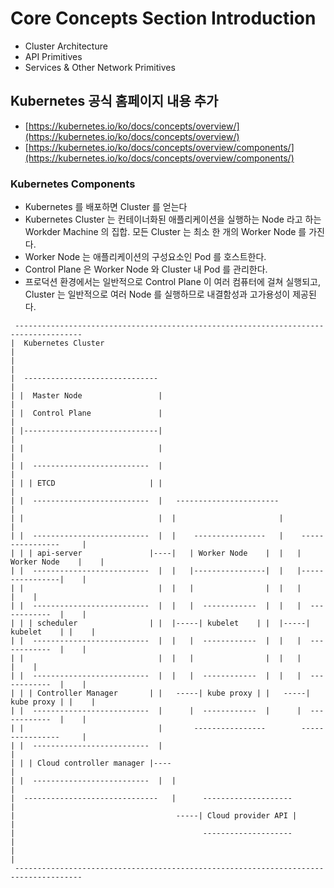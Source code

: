 # Core Concepts Section Introduction

* Cluster Architecture
* API Primitives
* Services & Other Network Primitives

## Kubernetes 공식 홈페이지 내용 추가

* [https://kubernetes.io/ko/docs/concepts/overview/](https://kubernetes.io/ko/docs/concepts/overview/)
* [https://kubernetes.io/ko/docs/concepts/overview/components/](https://kubernetes.io/ko/docs/concepts/overview/components/)

### Kubernetes Components

* Kubernetes 를 배포하면 Cluster 를 얻는다
* Kubernetes Cluster 는 컨테이너화된 애플리케이션을 실행하는 Node 라고 하는 Workder Machine 의 집합. 모든 Cluster 는 최소 한 개의 Worker Node 를 가진다.
* Worker Node 는 애플리케이션의 구성요소인 Pod 를 호스트한다. 
* Control Plane 은 Worker Node 와 Cluster 내 Pod 를 관리한다.
* 프로덕션 환경에서는 일반적으로 Control Plane 이 여러 컴퓨터에 걸쳐 실행되고, Cluster 는 일반적으로 여러 Node 를 실행하므로 내결함성과 고가용성이 제공된다.

```
 ------------------------------------------------------------------------------------- 
|  Kubernetes Cluster                                                                 |
|                                                                                     |
|  ------------------------------                                                     |
| |  Master Node                 |                                                    |
| |  Control Plane               |                                                    |
| |------------------------------|                                                    |
| |                              |                                                    |
| |  --------------------------  |                                                    |
| | | ETCD                     | |                                                    |
| |  --------------------------  |   -----------------------                          |
| |                              |  |                       |                         |
| |  --------------------------  |  |    ----------------   |    ----------------     |
| | | api-server               |----|   | Worker Node    |  |   | Worker Node    |    |
| |  --------------------------  |  |   |----------------|  |   |----------------|    |
| |                              |  |   |                |  |   |                |    |
| |  --------------------------  |  |   |  ------------  |  |   |  ------------  |    |
| | | scheduler                | |  |-----| kubelet    | |  |-----| kubelet    | |    |
| |  --------------------------  |  |   |  ------------  |  |   |  ------------  |    |
| |                              |  |   |                |  |   |                |    |
| |  --------------------------  |  |   |  ------------  |  |   |  ------------  |    |
| | | Controller Manager       | |   -----| kube proxy | |   -----| kube proxy | |    |
| |  --------------------------  |      |  ------------  |      |  ------------  |    |
| |                              |       ----------------        ----------------     |
| |  --------------------------  |                                                    |
| | | Cloud controller manager |----                                                  |
| |  --------------------------  |  |                                                 |
|  ------------------------------   |      --------------------                       |
|                                    -----| Cloud provider API |                      |
|                                          --------------------                       |
|                                                                                     |
 ------------------------------------------------------------------------------------- 
```